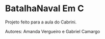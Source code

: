 ﻿# BatalhaNaval Em C
Projeto feito para a aula do Cabrini.

Autores: Amanda Vergueiro e Gabriel Camargo
